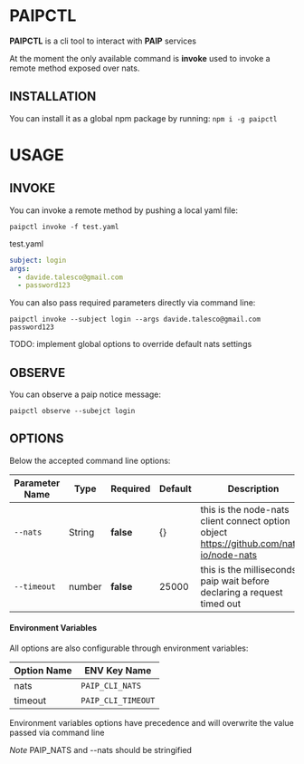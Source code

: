 # PAIPCTL

**PAIPCTL** is a cli tool to interact with **PAIP** services

At the moment the only available command is **invoke** used to invoke a remote method exposed over nats.

## INSTALLATION

You can install it as a global npm package by running: `npm i -g paipctl`

# USAGE

## INVOKE 

You can invoke a remote method by pushing a local yaml file:

`paipctl invoke -f test.yaml`

test.yaml

```yaml
subject: login
args:
  - davide.talesco@gmail.com
  - password123
```

You can also pass required parameters directly via command line:

`paipctl invoke --subject login --args davide.talesco@gmail.com password123`
 

TODO: implement global options to override default nats settings

## OBSERVE

You can observe a paip notice message:

`paipctl observe --subejct login`

## OPTIONS 

Below the accepted command line options:

Parameter Name | Type | Required |  Default | Description
-------- | -------- | ----------- | -------- | ------- |
`--nats` | String | **false** | {} | this is the node-nats client connect option object https://github.com/nats-io/node-nats
`--timeout` | number | **false** | 25000 | this is the milliseconds paip wait before declaring a request timed out

#### Environment Variables

All options are also configurable through environment variables:

Option Name | ENV Key Name | 
-------- | -------- |
nats | `PAIP_CLI_NATS` | 
timeout | `PAIP_CLI_TIMEOUT` | 

Environment variables options have precedence and will overwrite the value passed via command line

*Note* PAIP_NATS and --nats should be stringified